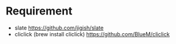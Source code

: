 # Requirement

- slate https://github.com/jigish/slate
- cliclick (brew install cliclick)
    https://github.com/BlueM/cliclick
